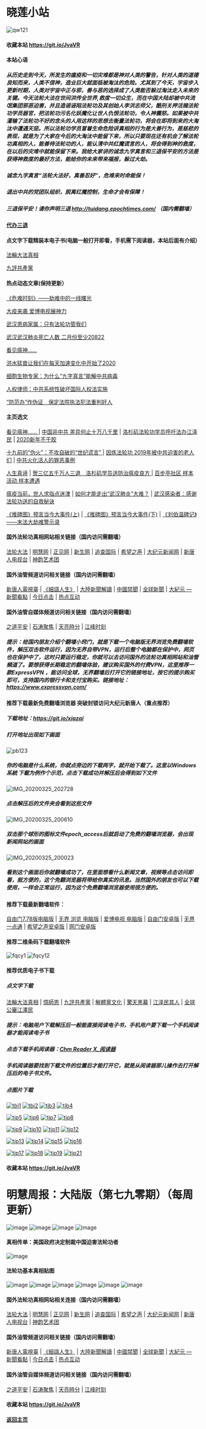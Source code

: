 # 晓莲小站

![qw121](https://user-images.githubusercontent.com/61768866/76094515-ba965380-5ffd-11ea-942f-517e4300e7d1.png)

#### 收藏本站 https://git.io/JvaVR

#### 本站心语

##### 从历史走到今天，所发生的瘟疫和一切灾难都是神对人类的警告，针对人类的道德良知而来，人类不信神，造业巨大就面临被淘汰的危险。尤其到了今天，宇宙步入更新时期，人类对宇宙中正与邪，善与恶的选择成了人类能否躲过淘汰走入未來的关键。今天法轮大法在世间洪传全世界,救度一切众生，而在中国大陆却被中共流氓集团邪恶迫害，并且造谣诬陷法轮功及其创始人李洪志师父，酷刑关押活摘法轮功学员器官，把法轮功污名化妖魔化让世人仇恨法轮功，令人神震怒。如果被中共灌输了法轮功不好的念头的人用这样的思想去衡量法轮功，将会在即将到来的大淘汰中遭遇天惩。所以法轮功学员冒着生命危险讲真相的行为是大善行为，是慈悲的表现，就是为了大家在今后的大淘汰中能留下来，所以只要现在还有机会了解法轮功真相的人，能善待法轮功的人，能认清中共红魔谎言的人，将会得到神的救度，在以后的灾难中就能保留下来。我给大家讲的诚念九字真言和三退保平安的方法是获得神救度的最好方法，能给你的未来带来福报，躲过大劫。

##### 诚念九字真言“法轮大法好，真善忍好”，危难来时命能保！

##### 退出中共的党团队组织，脱离红魔控制，生命才会有保障！

##### 三退保平安！请你声明三退  http://tuidang.epochtimes.com/ （国内需翻墙）

#### [代办三退](https://github.com/Hongyu91/cecjy/issues/5#issue-575149086) 

#### 点文字下载精装本电子书(电脑一般打开即看，手机需下阅读器，本站后面有介绍）

[法輪大法真相](https://github.com/Hongyu91/cecjy/files/4318121/default.zip)

[九評共產黨](https://github.com/Hongyu91/cecjy/files/4318129/default.zip)

#### 热点动态文章(保持更新）

[《危难时刻》——劫难中的一线曙光](https://github.com/Hongyu91/cecjy/issues/183#issue-589526444)

[大疫来袭 爱博电视展神力](https://github.com/Hongyu91/cecjy/issues/184#issue-589527385)

[武汉患病家属：只有法轮功管我们](https://github.com/Hongyu91/cecjy/issues/185#issue-589528085)

[武汉武汉肺炎死亡人数 二月份至少20822](https://github.com/Hongyu91/cecjy/issues/186#issue-589528764)

[看见瘟神…… ](https://github.com/Hongyu91/cecjy/issues/181#issue-589028196)

[洪水猛兽让我们在每天加速变化中开始了2020](https://github.com/Hongyu91/cecjy/issues/176#issue-588972036)

[细胞生物专家：为什么“九字真言”能解中共病毒](https://github.com/Hongyu91/cecjy/issues/177#issue-588973641)

[人权律师：中共系统性破坏国际人权法实施 ](https://github.com/Hongyu91/cecjy/issues/178#issue-588976361)

[“防范办”作伪证　保定法院执法犯法重判好人](https://github.com/Hongyu91/cecjy/issues/179#issue-588977479)

#### 主页选文

[看见瘟神…… ](https://github.com/Hongyu91/cecjy/issues/181#issue-589028196) |
[中国非中共 差异何止十万八千里](https://github.com/Hongyu91/cecjy/issues/148#issue-585672123) |
[洛杉矶法轮功学员呼吁法办江泽民](https://github.com/Hongyu91/cecjy/issues/99#issue-581571478) |
[2020新年不干胶](https://github.com/Hongyu91/cecjy/issues/3#issue-575143199)

[十九前的“伪火”：不攻自破的“世纪谎言” ](https://github.com/Hongyu91/cecjy/issues/8#issue-575166952) |
[因炼法轮功 2019年被中共迫害的老人们](https://github.com/Hongyu91/cecjy/issues/6#issue-575160898) |
[中共火化活人的罪恶事例](https://github.com/Hongyu91/cecjy/issues/7#issue-575164500)

[人生真谛](http://drwsmab.ask2ask.com/2019/01/22/shenyun2019/) |
[贺三亿五千万人三退　洛杉矶学员送防治瘟疫良方 ](https://github.com/Hongyu91/cecjy/issues/16#issue-575196004) |
[百步亭社区 样本活动 样本遭遇](https://github.com/Hongyu91/cecjy/issues/15#issue-575188950)

[瘟疫当前，世人求指点迷津](https://github.com/Hongyu91/cecjy/issues/13#issue-575176580) |
[如何才能走出“武汉肺炎”大难？](https://github.com/Hongyu91/cecjy/issues/14#issue-575181554) |
[武汉感染者：感谢法轮功送的自救秘诀](https://github.com/Hongyu91/cecjy/issues/12#issue-575174726)

[《推碑图》预言当今大事件(上)](https://github.com/Hongyu91/cecjy/issues/11#issue-575171523) |
[《推碑图》预言当今大事件(下)](https://github.com/Hongyu91/cecjy/issues/10#issue-575170294) |
[《刘伯温碑记》――末法大劫难警示录](https://github.com/Hongyu91/cecjy/issues/9#issue-575168726)

#### 国外法轮功真相网站相关链接（国内访问需翻墙）
 
[法轮大法](https://www.falundafa.org/) |
[明慧网](http://www.minghui.org/) |
[正见网](http://www.zhengjian.org/) |
[新生网](http://www.xinsheng.net/) |
[追查国际](http://www.zhuichaguoji.org/) |
[希望之声](https://www.soundofhope.org/) |
[大纪元新闻网](https://www.epochtimes.com/) |
[新唐人电视台](https://www.ntdtv.com/) |
[神韵艺术团](https://zh-cn.shenyunperformingarts.org/)

#### 国外油管频道访问相关链接（国内访问需翻墙）

[新唐人電視臺](https://www.youtube.com/channel/UCdbvc-yJ4JQjNGTgFiJIZNA) |
[《細語人生》](https://www.youtube.com/channel/UCTk-8RivGf6UPimZHbUHXTw) |
[大陸新聞解讀](https://www.youtube.com/playlist?list=PLaF6XA2KQtwSPkuLM-gBS1ugJcmRChw0c) |
[中國禁聞](https://www.youtube.com/channel/UCYSHqbSBDD0X3NC-ze8z5xQ) |
[全球新聞](https://www.youtube.com/results?search_query=%E5%85%A8%E7%90%83%E6%96%B0%E8%81%9E) |
[大紀元 — 新聞看點](https://www.youtube.com/channel/UCPMqbkR35zZV1ysWGXJPW-w) |
[今日点击](https://www.youtube.com/channel/UCIY7IuTwv2b9RANrzBkNijQ) |
[热点互动](https://www.youtube.com/user/NTDChinaNewsChannel)

#### 国外油管自媒体频道访问相关链接（国内访问需翻墙）

[之道平安](https://www.youtube.com/channel/UCsGkHWzcrWogR1OYOlOnDhg/feed) |
[石涛聚焦](https://www.youtube.com/playlist?list=PLQKc8QoelnZRigECJkhCBrpcoKAiPt1dN) |
[天亮時分](https://www.youtube.com/channel/UCjvjNeHndz4PGs9JXhzdHqw) |
[江峰时刻](https://www.youtube.com/channel/UCa6ERCDt3GzkvLye32ar89w)

 ##### 提示：给国内朋友介绍个翻墙小窍门，就是下载一个电脑版无界浏览免费翻墙软件，解压双击软件运行，因为无界自带VPN，运行后整个电脑都在保护中，网页也在保护中了，这时只要运行稳定，你就可以去访问国外的法轮功真相网站和油管頻道了。要想获得长期稳定的翻墙体验，建议购买国外的付费VPN，这里推荐一款ExpressVPN ，能访问全球，无界翻墙后打开它的链接地址，按它的提示购买即可，支持国内的银行卡和支付宝购买。链接地址：https://www.expressvpn.com/

#### 推荐下载最新免费翻墙浏览器 突破封锁访问大纪元新唐人（重点推荐）

##### 下载地址：https://git.io/xiazai

##### 打开地址出现如下画面

![pb123](https://user-images.githubusercontent.com/61768866/77535373-7815b780-6ed5-11ea-9120-6fac896eedaf.png)

##### 你的电脑是什么系统，你就点旁边的下载两字，就开始下载了。这里以Windows系統 下載为例作个示范，点击下载成功并解压后会得到如下文件

![IMG_20200325_202728](https://user-images.githubusercontent.com/61768866/77536200-f030ad00-6ed6-11ea-8fb7-6ca3d28a18c4.jpg)

##### 点击解压后的文件夹会看到这些文件

![IMG_20200325_200610](https://user-images.githubusercontent.com/61768866/77535325-659b7e00-6ed5-11ea-881c-38d5236810fb.jpg)

##### 双击那个球形的图标文件epoch_access后就启动了免费的翻墙浏览器，会出现新闻网站的画面

![IMG_20200325_200023](https://user-images.githubusercontent.com/61768866/77535286-587e8f00-6ed5-11ea-8e60-fda81bc26d4f.jpg)

##### 看到这个画面后你就翻墙成功了，在里面想看什么新闻文章，视频等点击访问即看，挺方便的，这个免翻浏览器将带给你真实的讯息。当然国外的朋友也可以下载使用，一样会正常运行，因为这个免费翻墙浏览器使用很方便的。

#### 推荐下载最新翻墙软件：

[自由门7.78版电脑版](https://github.com/Hongyu91/cecjy/files/4353481/fg778r.zip) |
[无界 浏览 电脑版](https://github.com/Hongyu91/cecjy/files/4312303/u1902.zip) | 
[爱博电视 电脑版](https://github.com/Hongyu91/cecjy/files/4312292/iPPOTV.zip) |
[自由门安卓版](https://github.com/Hongyu91/cecjy/files/4315538/fgma.zip) |
[无界一点通](https://github.com/Hongyu91/cecjy/files/4367851/um.zip) |
[希望之声安卓版](https://github.com/Hongyu91/cecjy/files/4312282/oHopea.zip) |
[网门安卓版](https://github.com/Hongyu91/cecjy/files/4312289/oGate.zip)

#### 推荐二维条码下载翻墙软件

![fqcy1](https://user-images.githubusercontent.com/61768866/76378242-f0359680-6387-11ea-9b4b-1523e516dc17.png) 
![fqcy12](https://user-images.githubusercontent.com/61768866/76378266-fb88c200-6387-11ea-908a-6a87a1f7d387.png)

#### 推荐优质电子书下载

##### 点文字下载

[法輪大法真相](https://github.com/Hongyu91/cecjy/files/4318121/default.zip) |
[憶師恩](https://github.com/Hongyu91/cecjy/files/4318160/default.zip) |
[九評共產黨](https://github.com/Hongyu91/cecjy/files/4318129/default.zip) |
[解體黨文化](https://github.com/Hongyu91/cecjy/files/4318136/default.zip) |
[驚天黑幕](https://github.com/Hongyu91/cecjy/files/4318143/default.zip) |
[江泽民其人](https://github.com/Hongyu91/cecjy/files/4318148/default.zip) |
[全球公審江澤民](https://github.com/Hongyu91/cecjy/files/4318152/default.zip)

##### 提示：电脑用户下载解压后一般能直接阅读电子书，手机用户要下载一个手机阅读器才能阅读电子书

##### 点击下载手机阅读器：[Chm Reader X_阅读器](https://github.com/Hongyu91/cecjy/files/4318231/Chm.Reader.X_.com.zip)

##### 手机阅读器要找到下载文件的位置后才能打开它，就是从阅读器那儿操作去打开解压后的电子书文件。

##### 点图片下载

[![tbj1](https://user-images.githubusercontent.com/61768866/76383943-722dbb80-6398-11ea-8a40-50443e8441ae.png)](https://github.com/Hongyu91/cecjy/files/4316018/default.zip)
[![tbj2](https://user-images.githubusercontent.com/61768866/76384391-a9509c80-6399-11ea-96d4-188ebc58a8df.png)](https://github.com/Hongyu91/cecjy/files/4316120/default.zip)
[![tjb3](https://user-images.githubusercontent.com/61768866/76384662-85da2180-639a-11ea-9399-38ecc02667c3.png)](https://github.com/Hongyu91/cecjy/files/4316148/default.zip)
[![tjb4](https://user-images.githubusercontent.com/61768866/76384988-76a7a380-639b-11ea-877c-5972040fa56f.png)](https://github.com/Hongyu91/cecjy/files/4316165/default.zip)

[![tjp5](https://user-images.githubusercontent.com/61768866/76385451-a3a88600-639c-11ea-9226-034e2d235c6f.png)](https://github.com/Hongyu91/cecjy/files/4316204/default.zip)
[![tjp6](https://user-images.githubusercontent.com/61768866/76385875-dbfc9400-639d-11ea-9d31-4f1e3de363f8.png)](https://github.com/Hongyu91/cecjy/files/4316214/default.zip)
[![tjp7](https://user-images.githubusercontent.com/61768866/76386619-e0c24780-639f-11ea-906f-27135a7c2a60.png)](https://github.com/Hongyu91/cecjy/files/4316271/default.zip)
[![tjp8](https://user-images.githubusercontent.com/61768866/76386876-82499900-63a0-11ea-9610-62adc3ff7b14.png)](https://github.com/Hongyu91/cecjy/files/4316280/default.zip)

[![tjp9](https://user-images.githubusercontent.com/61768866/76387603-49aabf00-63a2-11ea-82e0-9a3c777ccc03.png)](https://github.com/Hongyu91/cecjy/files/4316308/default.zip)
[![tip10](https://user-images.githubusercontent.com/61768866/76387981-fc7b1d00-63a2-11ea-8808-b97bd26ebe42.png)](https://github.com/Hongyu91/cecjy/files/4316323/default.zip)
[![tjp11](https://user-images.githubusercontent.com/61768866/76388286-bb373d00-63a3-11ea-9d08-d0616c87a5ee.png)](https://github.com/Hongyu91/cecjy/files/4316342/default.zip)
[![tjp12](https://user-images.githubusercontent.com/61768866/76388709-b030dc80-63a4-11ea-8a52-683d9a546140.png)](https://github.com/Hongyu91/cecjy/files/4316363/default.zip)

[![tjp13](https://user-images.githubusercontent.com/61768866/76389119-81673600-63a5-11ea-8eba-cb272fc144ad.png)](https://github.com/Hongyu91/cecjy/files/4316398/default.zip)
[![tjp14](https://user-images.githubusercontent.com/61768866/76389399-19fdb600-63a6-11ea-9bf1-492b7b3c1684.png)](https://github.com/Hongyu91/cecjy/files/4316420/default.zip)
[![tjp15](https://user-images.githubusercontent.com/61768866/76389642-a9a36480-63a6-11ea-9676-d81981624ef5.png)](https://github.com/Hongyu91/cecjy/files/4316442/default.zip)
[![tjp16](https://user-images.githubusercontent.com/61768866/76389935-6a294800-63a7-11ea-8034-1ca7979ff528.png)](https://github.com/Hongyu91/cecjy/files/4316455/default.zip)

[![tjp17](https://user-images.githubusercontent.com/61768866/76390380-44507300-63a8-11ea-97c6-c55a5f09185a.png)](https://github.com/Hongyu91/cecjy/files/4316483/default.zip)
[![tjp18](https://user-images.githubusercontent.com/61768866/76390774-f5570d80-63a8-11ea-8e01-fb77a91ffdfd.png)](https://github.com/Hongyu91/cecjy/files/4316498/default.zip)
[![tjp19](https://user-images.githubusercontent.com/61768866/76391059-90e87e00-63a9-11ea-9cb8-f46029a54747.png)](https://github.com/Hongyu91/cecjy/files/4316510/default.zip)
[![tjp21](https://user-images.githubusercontent.com/61768866/76959251-32e10b00-6954-11ea-9f12-316905b2437a.png)](https://github.com/Hongyu91/cecjy/files/4348821/default.zip)
#### 收藏本站 https://git.io/JvaVR

# 明慧周报：大陆版（第七九零期）（每周更新）

![image](https://user-images.githubusercontent.com/61768866/77738308-92bd6d00-704a-11ea-8778-68ac1dfd4539.png)
![image](https://user-images.githubusercontent.com/61768866/77738455-d57f4500-704a-11ea-9cb7-65cd3838a939.png)
![image](https://user-images.githubusercontent.com/61768866/77738518-f182e680-704a-11ea-8662-bf2ff844b67f.png)
![image](https://user-images.githubusercontent.com/61768866/77738557-05c6e380-704b-11ea-9e88-a800af2ceae7.png)

#### 真相传单：美国政府决定制裁中国迫害法轮功者

![image](https://user-images.githubusercontent.com/61768866/75843272-bb689300-5e0d-11ea-8fda-4cc931c74942.png)

#### 法轮功基本真相贴图
 
![image](https://user-images.githubusercontent.com/61768866/75843311-d6d39e00-5e0d-11ea-97ce-91d578dc452d.png)
![image](https://user-images.githubusercontent.com/61768866/75843362-ef43b880-5e0d-11ea-8783-74f0aed401da.png)
![image](https://user-images.githubusercontent.com/61768866/75843414-0d111d80-5e0e-11ea-9db8-038a2499ce61.png)
![image](https://user-images.githubusercontent.com/61768866/75843455-2a45ec00-5e0e-11ea-9776-bc56579dba9a.png)
![image](https://user-images.githubusercontent.com/61768866/75843491-40ec4300-5e0e-11ea-8eb5-54ba558b79a8.png)
![image](https://user-images.githubusercontent.com/61768866/75843547-5c574e00-5e0e-11ea-8552-45cee240c791.png)

#### 国外法轮功真相网站相关连接（国内访问需翻墙）
 
[法轮大法](https://www.falundafa.org/) |
[明慧网](http://www.minghui.org/) |
[正见网](http://www.zhengjian.org/) |
[新生网](http://www.xinsheng.net/) |
[追查国际](http://www.zhuichaguoji.org/) |
[希望之声](https://www.soundofhope.org/) |
[大纪元新闻网](https://www.epochtimes.com/) |
[新唐人电视台](https://www.ntdtv.com/) |
[神韵艺术团](https://zh-cn.shenyunperformingarts.org/) 

#### 国外油管频道访问相关链接（国内访问需翻墙）

[新唐人電視臺](https://www.youtube.com/channel/UCdbvc-yJ4JQjNGTgFiJIZNA) |
[《細語人生》](https://www.youtube.com/channel/UCTk-8RivGf6UPimZHbUHXTw) |
[大陸新聞解讀](https://www.youtube.com/playlist?list=PLaF6XA2KQtwSPkuLM-gBS1ugJcmRChw0c) |
[中國禁聞](https://www.youtube.com/channel/UCYSHqbSBDD0X3NC-ze8z5xQ) |
[全球新聞](https://www.youtube.com/results?search_query=%E5%85%A8%E7%90%83%E6%96%B0%E8%81%9E) |
[大紀元 — 新聞看點](https://www.youtube.com/channel/UCPMqbkR35zZV1ysWGXJPW-w) |
[今日点击](https://www.youtube.com/channel/UCIY7IuTwv2b9RANrzBkNijQ) |
[热点互动](https://www.youtube.com/user/NTDChinaNewsChannel)

#### 国外油管自媒体频道访问相关链接（国内访问需翻墙）

[之道平安](https://www.youtube.com/channel/UCsGkHWzcrWogR1OYOlOnDhg/feed) |
[石涛聚焦](https://www.youtube.com/playlist?list=PLQKc8QoelnZRigECJkhCBrpcoKAiPt1dN) |
[天亮時分](https://www.youtube.com/channel/UCjvjNeHndz4PGs9JXhzdHqw) |
[江峰时刻](https://www.youtube.com/channel/UCa6ERCDt3GzkvLye32ar89w)

#### 收藏本站 https://git.io/JvaVR

#### [返回主页](https://github.com/Hongyu91/cecjy)

